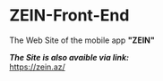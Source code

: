 # ZEIN-Front-End

The Web Site of the mobile app **"ZEIN"**

***The Site is also avaible via link:***  
     https://zein.az/ 
